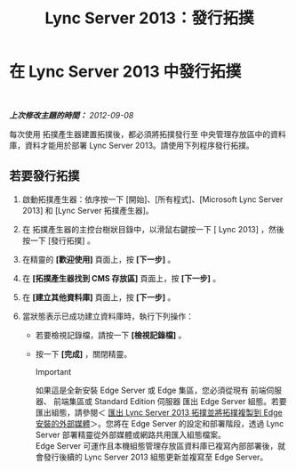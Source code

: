﻿---
title: Lync Server 2013：發行拓撲
TOCTitle: 發行拓撲
ms:assetid: bfed3829-7a54-4b5c-a7cb-28871acd35e7
ms:mtpsurl: https://technet.microsoft.com/zh-tw/library/Gg412935(v=OCS.15)
ms:contentKeyID: 49292197
ms.date: 08/10/2015
mtps_version: v=OCS.15
ms.translationtype: HT
---

# 在 Lync Server 2013 中發行拓撲

 

_**上次修改主題的時間：** 2012-09-08_

每次使用 拓撲產生器建置拓撲後，都必須將拓撲發行至 中央管理存放區中的資料庫，資料才能用於部署 Lync Server 2013。請使用下列程序發行拓撲。

## 若要發行拓撲

1.  啟動拓撲產生器：依序按一下 \[開始\]、\[所有程式\]、\[Microsoft Lync Server 2013\] 和 \[Lync Server 拓撲產生器\]。

2.  在 拓撲產生器的主控台樹狀目錄中，以滑鼠右鍵按一下 \[ Lync 2013\] ，然後按一下 \[發行拓撲\] 。

3.  在精靈的 **\[歡迎使用\]** 頁面上，按 **\[下一步\]** 。

4.  在 **\[拓撲產生器找到 CMS 存放區\]** 頁面上，按 **\[下一步\]** 。

5.  在 **\[建立其他資料庫\]** 頁面上，按 **\[下一步\]** 。

6.  當狀態表示已成功建立資料庫時，執行下列操作：
    
      - 若要檢視記錄檔，請按一下 **\[檢視記錄檔\]** 。
    
      - 按一下 **\[完成\]** ，關閉精靈。
        
        > [!IMPORTANT]  
        > 如果這是全新安裝 Edge Server 或 Edge 集區，您必須從現有 前端伺服器、 前端集區或 Standard Edition 伺服器 匯出 Edge Server 組態。若要匯出組態，請參閱＜ <a href="lync-server-2013-export-your-topology-and-copy-it-to-external-media-for-edge-installation.md">匯出 Lync Server 2013 拓撲並將拓撲複製到 Edge 安裝的外部媒體</a>＞。您將在 Edge Server 的設定和部署階段，透過 Lync Server 部署精靈從外部媒體或網路共用匯入組態檔案。<br />
        > Edge Server 可運作且本機組態管理存放區資料庫已複寫內部部署後，就會發行後續的 Lync Server 2013 組態更新並複寫至 Edge Server。

